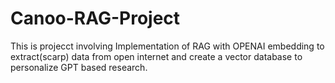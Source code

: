 # Canoo-RAG-Project
This is projecct involving Implementation of RAG with OPENAI embedding to extract(scarp) data from open internet and create a vector database to personalize GPT based research.
